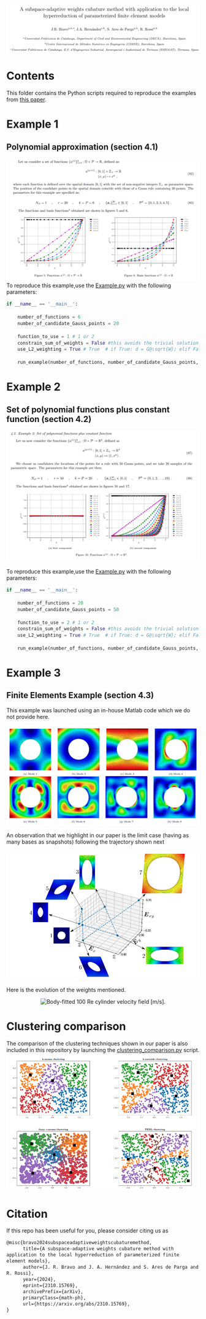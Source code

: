 ![Alt Text](README_data/updated_paper.png)

# Contents
This folder contains the Python scripts required to reproduce the examples from [this paper](https://arxiv.org/abs/2310.15769).

# Example 1
## Polynomial approximation (section 4.1)
![Alt Text](README_data/Example1.png)
To reproduce this example,use the [Example.py](Example.py) with the following parameters:


```python
if __name__ == '__main__':

    number_of_functions = 6
    number_of_candidate_Gauss_points = 20

    function_to_use = 1 # 1 or 2
    constrain_sum_of_weights = False #this avoids the trivial solution
    use_L2_weighting = True # True  # if True: d = G@\sqrt{W}; elif False: d = G@W

    run_example(number_of_functions, number_of_candidate_Gauss_points, function_to_use, constrain_sum_of_weights, use_L2_weighting)
```


# Example 2
##  Set of polynomial functions plus constant function (section 4.2)
![Alt Text](README_data/Example2.png)

To reproduce this example,use the [Example.py](Example.py) with the following parameters:
```python
if __name__ == '__main__':

    number_of_functions = 20
    number_of_candidate_Gauss_points = 50

    function_to_use = 2 # 1 or 2
    constrain_sum_of_weights = False #this avoids the trivial solution
    use_L2_weighting = True # True  # if True: d = G@\sqrt{W}; elif False: d = G@W

    run_example(number_of_functions, number_of_candidate_Gauss_points, function_to_use, constrain_sum_of_weights, use_L2_weighting)
```

# Example 3
## Finite Elements Example (section 4.3)
This example was launched using an in-house Matlab code which we do not provide here.

![Alt Text](README_data/Modes.png)

An observation that we highlight in our paper is the limit case (having as many bases as snapshots) following the trajectory shown next

![Alt Text](README_data/TrainingTrajectory.png)


Here is the evolution of the weights mentioned.

<p align="center">
  <img src="https://github.com/Rbravo555/localECM/blob/main/README_data/LimitCaseTransition.gif" alt="Body-fitted 100 Re cylinder velocity field [m/s]." style="width: 800px;"/>
</p>


# Clustering comparison
The comparison of the clustering techniques shown in our paper is also included in this repository by launching the [clustering_comparison.py](clustering_comparison.py) script.
![Alt Text](README_data/clustering_techniques.png)

# Citation
If this repo has been useful for you, please consider citing us as

```
@misc{bravo2024subspaceadaptiveweightscubaturemethod,
      title={A subspace-adaptive weights cubature method with application to the local hyperreduction of parameterized finite element models},
      author={J. R. Bravo and J. A. Hernández and S. Ares de Parga and R. Rossi},
      year={2024},
      eprint={2310.15769},
      archivePrefix={arXiv},
      primaryClass={math-ph},
      url={https://arxiv.org/abs/2310.15769},
}
```



